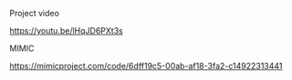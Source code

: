 Project video

https://youtu.be/lHqJD6PXt3s


MIMIC

https://mimicproject.com/code/6dff19c5-00ab-af18-3fa2-c14922313441
